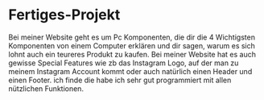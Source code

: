 # Fertiges-Projekt

Bei meiner Website geht es um Pc Komponenten, die dir die 4 Wichtigsten Komponenten von einem Computer erklären und dir sagen, warum es sich lohnt auch ein teureres Produkt zu kaufen. Bei meiner Website hat es auch gewisse Special Features wie zb das Instagram Logo, auf der man zu meinem Instagram Account kommt oder auch natürlich einen Header und einen Footer. ich finde die habe ich sehr gut programmiert mit allen nützlichen Funktionen.

